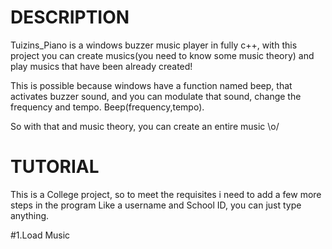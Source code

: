 # DESCRIPTION

  Tuizins_Piano is a windows buzzer music player in fully c++, with this project you can create musics(you need to know some music theory)
and play musics that have been already created! 

  This is possible because windows have a function named beep, that activates buzzer sound, and you can modulate that sound, change the frequency and tempo.
Beep(frequency,tempo).

  So with that and music theory, you can create an entire music \o/

# TUTORIAL
  This is a College project, so to meet the requisites i need to add a few more steps in the program
  Like a username and School ID, you can just type anything.
  
  
 #1.Load Music
  
 
